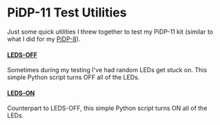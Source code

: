 # PiDP-11 Test Utilities

Just some quick utilities I threw together to test my PiDP-11 kit (similar to what I did for my [PiDP-8](https://github.com/jradwan/pidp8-testing)).

#### [LEDS-OFF](https://github.com/jradwan/pidp11-testing/blob/master/leds-off.py) ####

Sometimes during my testing I've had random LEDs get stuck on. This simple Python script turns OFF all of the LEDs.

#### [LEDS-ON](https://github.com/jradwan/pidp11-testing/blob/master/leds-on.py) ####

Counterpart to LEDS-OFF, this simple Python script turns ON all of the LEDs.
